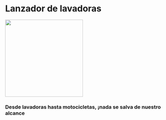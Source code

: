 # Lanzador de lavadoras 

<img src=https://cdn.leonardo.ai/users/dabf2507-0e44-4281-bfc0-08fa88df3ba8/generations/a0fe6d2a-bfb2-4504-a309-7419f8f03aa4/Leonardo_Phoenix_A_medieval_trebuchet_its_wooden_frame_weather_2.jpg width="250">

### Desde lavadoras hasta motocicletas, ¡nada se salva de nuestro alcance






